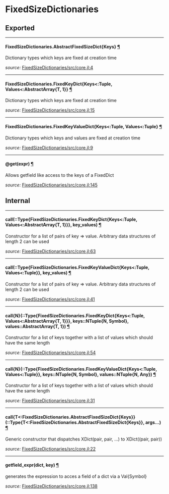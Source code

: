 # FixedSizeDictionaries

## Exported

---

<a id="type__abstractfixedsizedict.1" class="lexicon_definition"></a>
#### FixedSizeDictionaries.AbstractFixedSizeDict{Keys} [¶](#type__abstractfixedsizedict.1)
Dictionary types which keys are fixed at creation time


*source:*
[FixedSizeDictionaries/src/core.jl:4](https://github.com/SimonDanisch/FixedSizeDictionaries.jl/tree/1822b7619c5e50d427aad995057f6931a72a2f54/src/core.jl#L4)

---

<a id="type__fixedkeydict.1" class="lexicon_definition"></a>
#### FixedSizeDictionaries.FixedKeyDict{Keys<:Tuple, Values<:AbstractArray{T, 1}} [¶](#type__fixedkeydict.1)
Dictionary types which keys are fixed at creation time


*source:*
[FixedSizeDictionaries/src/core.jl:15](https://github.com/SimonDanisch/FixedSizeDictionaries.jl/tree/1822b7619c5e50d427aad995057f6931a72a2f54/src/core.jl#L15)

---

<a id="type__fixedkeyvaluedict.1" class="lexicon_definition"></a>
#### FixedSizeDictionaries.FixedKeyValueDict{Keys<:Tuple, Values<:Tuple} [¶](#type__fixedkeyvaluedict.1)
Dictionary types which keys and values are fixed at creation time


*source:*
[FixedSizeDictionaries/src/core.jl:9](https://github.com/SimonDanisch/FixedSizeDictionaries.jl/tree/1822b7619c5e50d427aad995057f6931a72a2f54/src/core.jl#L9)

---

<a id="macro___get.1" class="lexicon_definition"></a>
#### @get(expr) [¶](#macro___get.1)
Allows getfield like access to the keys of a FixedDict


*source:*
[FixedSizeDictionaries/src/core.jl:145](https://github.com/SimonDanisch/FixedSizeDictionaries.jl/tree/1822b7619c5e50d427aad995057f6931a72a2f54/src/core.jl#L145)

## Internal

---

<a id="method__call.1" class="lexicon_definition"></a>
#### call(::Type{FixedSizeDictionaries.FixedKeyDict{Keys<:Tuple, Values<:AbstractArray{T, 1}}},  key_values) [¶](#method__call.1)
Constructor for a list of pairs of key => value.
Arbitrary data structures of length 2 can be used


*source:*
[FixedSizeDictionaries/src/core.jl:63](https://github.com/SimonDanisch/FixedSizeDictionaries.jl/tree/1822b7619c5e50d427aad995057f6931a72a2f54/src/core.jl#L63)

---

<a id="method__call.2" class="lexicon_definition"></a>
#### call(::Type{FixedSizeDictionaries.FixedKeyValueDict{Keys<:Tuple, Values<:Tuple}},  key_values) [¶](#method__call.2)
Constructor for a list of pairs of key => value.
Arbitrary data structures of length 2 can be used


*source:*
[FixedSizeDictionaries/src/core.jl:41](https://github.com/SimonDanisch/FixedSizeDictionaries.jl/tree/1822b7619c5e50d427aad995057f6931a72a2f54/src/core.jl#L41)

---

<a id="method__call.3" class="lexicon_definition"></a>
#### call{N}(::Type{FixedSizeDictionaries.FixedKeyDict{Keys<:Tuple, Values<:AbstractArray{T, 1}}},  keys::NTuple{N, Symbol},  values::AbstractArray{T, 1}) [¶](#method__call.3)
Constructor for a list of keys together with a list of values which should have the same length


*source:*
[FixedSizeDictionaries/src/core.jl:54](https://github.com/SimonDanisch/FixedSizeDictionaries.jl/tree/1822b7619c5e50d427aad995057f6931a72a2f54/src/core.jl#L54)

---

<a id="method__call.4" class="lexicon_definition"></a>
#### call{N}(::Type{FixedSizeDictionaries.FixedKeyValueDict{Keys<:Tuple, Values<:Tuple}},  keys::NTuple{N, Symbol},  values::NTuple{N, Any}) [¶](#method__call.4)
Constructor for a list of keys together with a list of values which should have the same length


*source:*
[FixedSizeDictionaries/src/core.jl:31](https://github.com/SimonDanisch/FixedSizeDictionaries.jl/tree/1822b7619c5e50d427aad995057f6931a72a2f54/src/core.jl#L31)

---

<a id="method__call.5" class="lexicon_definition"></a>
#### call{T<:FixedSizeDictionaries.AbstractFixedSizeDict{Keys}}(::Type{T<:FixedSizeDictionaries.AbstractFixedSizeDict{Keys}},  args...) [¶](#method__call.5)
Generic constructor that dispatches XDict(pair, pair, ...) to XDict((pair, pair))


*source:*
[FixedSizeDictionaries/src/core.jl:22](https://github.com/SimonDanisch/FixedSizeDictionaries.jl/tree/1822b7619c5e50d427aad995057f6931a72a2f54/src/core.jl#L22)

---

<a id="method__getfield_expr.1" class="lexicon_definition"></a>
#### getfield_expr(dict,  key) [¶](#method__getfield_expr.1)
generates the expression to acces a field of a dict via a Val{Symbol}


*source:*
[FixedSizeDictionaries/src/core.jl:138](https://github.com/SimonDanisch/FixedSizeDictionaries.jl/tree/1822b7619c5e50d427aad995057f6931a72a2f54/src/core.jl#L138)

